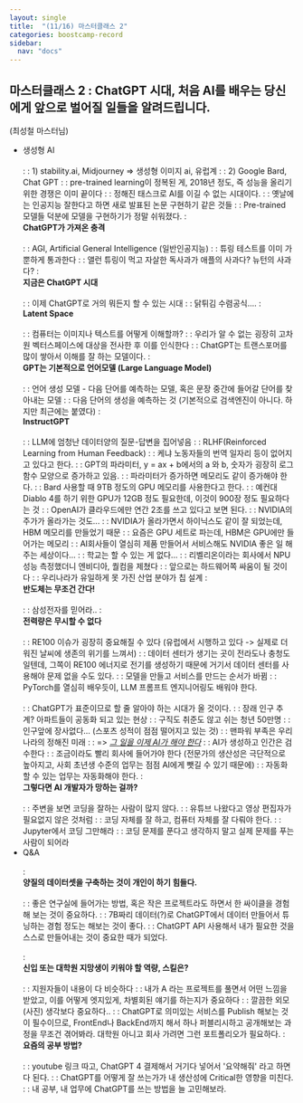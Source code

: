 ```yaml
---
layout: single
title:  "(11/16) 마스터클래스 2"
categories: boostcamp-record
sidebar:
  nav: "docs"
---
```


<h2>마스터클래스 2 : ChatGPT 시대, 처음 AI를 배우는 당신에게 앞으로 벌어질 일들을 알려드립니다.</h2>
(최성철 마스터님)

- 생성형 AI<br><br>
: : 1) stability.ai, Midjourney => 생성형 이미지 ai, 유럽계
: : 2) Google Bard, Chat GPT
: : pre-trained learning이 정복된 게, 2018년 정도, 즉 성능을 올리기 위한 경쟁은 이미 끝이다
: : 정해진 태스크로 AI를 이길 수 없는 시대이다.
: : 옛날에는 인공지능 잘한다고 하면 새로 발표된 논문 구현하기 같은 것들
: : Pre-trained 모델들 덕분에 모델을 구현하기가 정말 쉬워졌다.
: <br><b>ChatGPT가 가져온 충격</b><br><br>
: : AGI, Artificial General Intelligence (일반인공지능)
: : 튜링 테스트를 이미 가뿐하게 통과한다
: : 앨런 튜링이 먹고 자살한 독사과가 애플의 사과다? 뉴턴의 사과다?
: <br><b>지금은 ChatGPT 시대</b><br><br>
: : 이제 ChatGPT로 거의 뭐든지 할 수 있는 시대
: : 닭튀김 수렴공식....
: <br><b>Latent Space</b><br><br>
: : 컴퓨터는 이미지나 텍스트를 어떻게 이해할까?
: : 우리가 알 수 없는 굉장히 고차원 벡터스페이스에 대상을 전사한 후 이를 인식한다
: : ChatGPT는 트랜스포머를 많이 쌓아서 이해를 잘 하는 모델이다.
: <br><b>GPT는 기본적으로 언어모델 (Large Language Model)</b><br><br>
: : 언어 생성 모델 - 다음 단어를 예측하는 모델, 혹은 문장 중간에 들어갈 단어를 찾아내는 모델
: : 다음 단어의 생성을 예측하는 것 (기본적으로 검색엔진이 아니다. 하지만 최근에는 붙였다)
: <br><b>InstructGPT</b><br><br>
: : LLM에 엄청난 데이터양의 질문-답변을 집어넣음
: : RLHF(Reinforced Learning from Human Feedback)
: : 케냐 노동자들의 번역 일자리 등이 없어지고 있다고 한다.
: : GPT의 파라미터, y = ax + b에서의 a 와 b, 숫자가 굉장히 로그 함수 모양으로 증가하고 있음.
: : 파라미터가 증가하면 메모리도 같이 증가해야 한다.
: : Bard 사용할 때 9TB 정도의 GPU 메모리를 사용한다고 한다.
: : 예컨대 Diablo 4를 하기 위한 GPU가 12GB 정도 필요한데, 이것이 900장 정도 필요하다는 것
: : OpenAI가 클라우드에만 연간 2조를 쓰고 있다고 보면 된다.
: : NVIDIA의 주가가 올라가는 것도...
: : NVIDIA가 올라가면서 하이닉스도 같이 잘 되었는데, HBM 메모리를 만들었기 때문
: : 요즘은 GPU 세트로 파는데, HBM은 GPU에만 들어가는 메모리
: : AI회사들이 열심히 제품 만들어서 서비스해도 NVIDIA 좋은 일 해주는 세상이다...
: : 학교는 할 수 있는 게 없다...
: : 리벨리온이라는 회사에서 NPU 성능 측정했더니 엔비디아, 퀄컴을 제쳤다
: : 앞으로는 하드웨어쪽 싸움이 될 것이다
: : 우리나라가 유일하게 못 가진 산업 분야가 칩 설계
: <br><b>반도체는 무조건 간다!</b><br><br>
: : 삼성전자를 믿어라..
: <br><b>전력량은 무시할 수 없다</b><br><br>
: : RE100 이슈가 굉장히 중요해질 수 있다 (유럽에서 시행하고 있다 -> 실제로 더워진 날씨에 생존의 위기를 느껴서)
: : 데이터 센터가 생기는 곳이 전라도나 충청도 일텐데, 그쪽이 RE100 에너지로 전기를 생성하기 때문에 거기서 데이터 센터를 사용해야 문제 없을 수도 있다.
: : 모델을 만들고 서비스를 만드는 순서가 바뀜
: : PyTorch를 열심히 배우듯이, LLM 프롬프트 엔지니어링도 배워야 한다.<br><br>
: : ChatGPT가 표준이므로 할 줄 알아야 하는 시대가 올 것이다.
: : 장래 인구 추계? 아파트들이 공동화 되고 있는 현상
: : 구직도 취준도 않고 쉬는 청년 50만명
: : 인구앞에 장사없다... (스포츠 성적이 점점 떨어지고 있는 것)
: : 맨파워 부족은 우리나라의 정해진 미래
: : => <i><u>그 일을 이제 AI가 해야 한다</u></i>
: : AI가 생성하고 인간은 검수한다
: : 조금이라도 빨리 회사에 들어가야 한다 (전문가의 생산성은 극단적으로 높아지고, 사회 초년생 수준의 업무는 점점 AI에게 뺏길 수 있기 때문에)
: : 자동화 할 수 있는 업무는 자동화해야 한다.
: <br><b>그렇다면 AI 개발자가 망하는 걸까?</b><br><br>
: : 주변을 보면 코딩을 잘하는 사람이 많지 않다.
: : 유튜브 나왔다고 영상 편집자가 필요없지 않은 것처럼
: : 코딩 자체를 잘 하고, 컴퓨터 자체를 잘 다뤄야 한다.
: : Jupyter에서 코딩 그만해라
: : 코딩 문제를 푼다고 생각하지 말고 실제 문제를 푸는 사람이 되어라
- Q&A<br><br>
: <br><b>양질의 데이터셋을 구축하는 것이 개인이 하기 힘들다. </b><br><br>
: : 좋은 연구실에 들어가는 방법, 혹은 작은 프로젝트라도 하면서 한 싸이클을 경험해 보는 것이 중요하다.
: : 7B짜리 데이터(?)로 ChatGPT에서 데이터 만들어서 튜닝하는 경험 정도는 해보는 것이 좋다.
: : ChatGPT API 사용해서 내가 필요한 것을 스스로 만들어내는 것이 중요한 때가 되었다.<br><br>
: <br><b>신입 또는 대학원 지망생이 키워야 할 역량, 스킬은?</b><br><br>
: : 지원자들이 내용이 다 비슷하다
: : 내가 A 라는 프로젝트를 풀면서 어떤 느낌을 받았고, 이를 어떻게 엣지있게, 차별회된 얘기를 하는지가 중요하다
: : 깔끔한 외모(사진) 생각보다 중요하다..
: : ChatGPT로 의미있는 서비스를 Publish 해보는 것이 필수이므로, FrontEnd나 BackEnd까지 해서 하나 퍼블리시하고 공개해보는 과정을 무조건 겪어봐라. 대학원 아니고 회사 가려면 그런 포트폴리오가 필요하다.
: <br><b>요즘의 공부 방법?</b><br><br>
: : youtube 링크 따고, ChatGPT 4 결제해서 거기다 넣어서 '요약해줘' 라고 하면 다 된다.
: : ChatGPT를 어떻게 잘 쓰는가가 내 생산성에 Critical한 영향을 미친다.
: : 내 공부, 내 업무에 ChatGPT를 쓰는 방법을 늘 고민해보라.